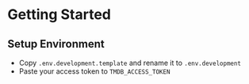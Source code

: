 # Getting Started

## Setup Environment
- Copy `.env.development.template` and rename it to `.env.development`
- Paste your access token to `TMDB_ACCESS_TOKEN`